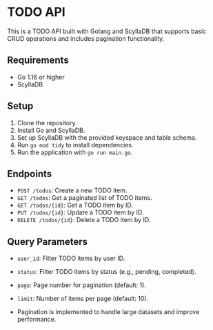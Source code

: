 # TODO API

This is a TODO API built with Golang and ScyllaDB that supports basic CRUD operations and includes pagination functionality.

## Requirements

- Go 1.16 or higher
- ScyllaDB

## Setup

1. Clone the repository.
2. Install Go and ScyllaDB.
3. Set up ScyllaDB with the provided keyspace and table schema.
4. Run `go mod tidy` to install dependencies.
5. Run the application with `go run main.go`.

## Endpoints

- `POST /todos`: Create a new TODO item.
- `GET /todos`: Get a paginated list of TODO items.
- `GET /todos/{id}`: Get a TODO item by ID.
- `PUT /todos/{id}`: Update a TODO item by ID.
- `DELETE /todos/{id}`: Delete a TODO item by ID.

## Query Parameters

- `user_id`: Filter TODO items by user ID.
- `status`: Filter TODO items by status (e.g., pending, completed).
- `page`: Page number for pagination (default: 1).
- `limit`: Number of items per page (default: 10).

- Pagination is implemented to handle large datasets and improve performance.
